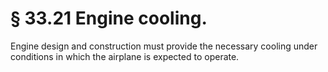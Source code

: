 # § 33.21   Engine cooling.

Engine design and construction must provide the necessary cooling under conditions in which the airplane is expected to operate. 




